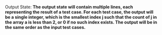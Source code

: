 Output State: **The output state will contain multiple lines, each representing the result of a test case. For each test case, the output will be a single integer, which is the smallest index j such that the count of j in the array a is less than 2, or 0 if no such index exists. The output will be in the same order as the input test cases.**